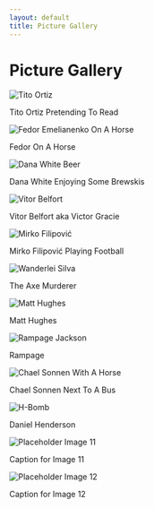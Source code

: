 ```yaml
---
layout: default
title: Picture Gallery
---
```


<div class="gallery-container">
    <h1>Picture Gallery</h1>
    <div class="gallery-grid">
        <div class="gallery-item">
            <img src="/assets/gallery/image1.jpg" alt="Tito Ortiz">
            <p class="gallery-caption">Tito Ortiz Pretending To Read</p>
        </div>
        <div class="gallery-item">
            <img src="/assets/gallery/image2.jpg" alt="Fedor Emelianenko On A Horse">
            <p class="gallery-caption">Fedor On A Horse</p>
        </div>
        <div class="gallery-item">
            <img src="/assets/gallery/image3.jpg" alt="Dana White Beer">
            <p class="gallery-caption">Dana White Enjoying Some Brewskis</p>
        </div>
        <div class="gallery-item">
            <img src="/assets/gallery/image4.jpg" alt="Vitor Belfort">
            <p class="gallery-caption">Vitor Belfort aka Victor Gracie</p>
        </div>
        <div class="gallery-item">
            <img src="/assets/gallery/image5.jpg" alt="Mirko Filipović">
            <p class="gallery-caption">Mirko Filipović Playing Football</p>
        </div>
        <div class="gallery-item">
            <img src="/assets/gallery/image6.jpg" alt="Wanderlei Silva">
            <p class="gallery-caption">The Axe Murderer</p>
        </div>
        <div class="gallery-item">
            <img src="/assets/gallery/image7.jpg" alt="Matt Hughes">
            <p class="gallery-caption">Matt Hughes</p>
        </div>
        <div class="gallery-item">
            <img src="/assets/gallery/image8.jpg" alt="Rampage Jackson">
            <p class="gallery-caption">Rampage</p>
        </div>
        <div class="gallery-item">
            <img src="/assets/gallery/image9.jpg" alt="Chael Sonnen With A Horse">
            <p class="gallery-caption">Chael Sonnen Next To A Bus</p>
        </div>
        <div class="gallery-item">
            <img src="/assets/gallery/image10.jpg" alt="H-Bomb">
            <p class="gallery-caption">Daniel Henderson</p>
        </div>
        <div class="gallery-item">
            <img src="/assets/gallery/image11.jpg" alt="Placeholder Image 11">
            <p class="gallery-caption">Caption for Image 11</p>
        </div>
        <div class="gallery-item">
            <img src="/assets/gallery/image12.jpg" alt="Placeholder Image 12">
            <p class="gallery-caption">Caption for Image 12</p>
        </div>
    </div>
</div>

